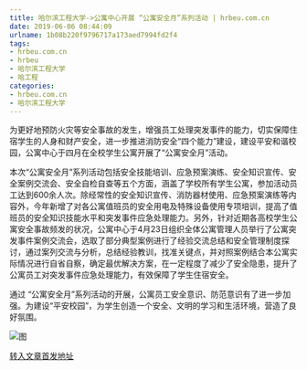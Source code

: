 ```yaml
---
title: 哈尔滨工程大学->公寓中心开展 “公寓安全月”系列活动 | hrbeu.com.cn
date: 2019-06-06 08:44:09
urlname: 1b08b220f9796717a173aed7994fd2f4
tags: 
- hrbeu.com.cn
- hrbeu
- 哈尔滨工程大学
- 哈工程
categories:
- hrbeu.com.cn
- 哈尔滨工程大学
---
```



为更好地预防火灾等安全事故的发生，增强员工处理突发事件的能力，切实保障住宿学生的人身和财产安全，进一步推进消防安全“四个能力”建设，建设平安和谐校园，公寓中心于四月在全校学生公寓开展了“公寓安全月”活动。

本次“公寓安全月”系列活动包括安全技能培训、应急预案演练、安全知识宣传、安全案例交流会、安全自检自查等五个方面，涵盖了学校所有学生公寓，参加活动员工达到600余人次。除经常性的安全知识宣传、消防器材使用、应急预案演练等内容外，今年新增了对各公寓值班员的安全用电及特殊设备使用专项培训，提高了值班员的安全知识技能水平和突发事件应急处理能力。另外，针对近期各高校学生公寓安全事故频发的状况，公寓中心于4月23日组织全体公寓管理人员举行了公寓突发事件案例交流会，选取了部分典型案例进行了经验交流总结和安全管理制度探讨，通过案列交流与分析，总结经验教训，找准关键点，并对照案例结合本公寓实际情况进行自省自察，确定最优解决方案，在一定程度了减少了安全隐患，提升了公寓员工对突发事件应急处理能力，有效保障了学生住宿安全。

通过 “公寓安全月”系列活动的开展，公寓员工安全意识、防范意识有了进一步加强。为建设“平安校园”，为学生创造一个安全、文明的学习和生活环境，营造了良好氛围。



![图](http://gongxue.cn/news/UploadFiles_4906/201906/2019060608141815.jpg)

[转入文章首发地址](http://gongxue.cn/news/2019/201905/news_195380.html)